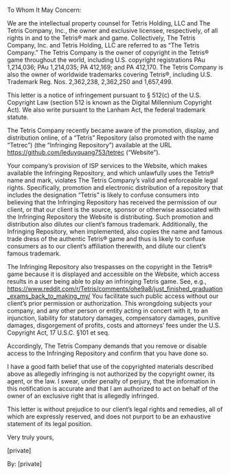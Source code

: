 To Whom It May Concern:



We are the intellectual property counsel for Tetris Holding, LLC and The Tetris Company, Inc., the owner and exclusive licensee, respectively, of all rights in and to the Tetris® mark and game. Collectively, The Tetris Company, Inc. and Tetris Holding, LLC are referred to as “The Tetris Company.” The Tetris Company is the owner of copyright in the Tetris® game throughout the world, including U.S. copyright registrations PAu 1,214,036; PAu 1,214,035; PA 412,169; and PA 412,170. The Tetris Company is also the owner of worldwide trademarks covering Tetris®, including U.S. Trademark Reg. Nos. 2,362,238, 2,362,250 and 1,657,499.



This letter is a notice of infringement pursuant to § 512(c) of the U.S. Copyright Law (section 512 is known as the Digital Millennium Copyright Act). We also write pursuant to the Lanham Act, the federal trademark statute.



The Tetris Company recently became aware of the promotion, display, and distribution online, of a “Tetris” Repository (also promoted with the name “Tetrec”) (the “Infringing Repository”) available at the URL https://github.com/leduyquang753/tetrec (“Website”).



Your company’s provision of ISP services to the Website, which makes available the Infringing Repository, and which unlawfully uses the Tetris® name and mark, violates The Tetris Company’s valid and enforceable legal rights. Specifically, promotion and electronic distribution of a repository that includes the designation “Tetris” is likely to confuse consumers into believing that the Infringing Repository has received the permission of our client, or that our client is the source, sponsor or otherwise associated with the Infringing Repository the Website is distributing. Such promotion and distribution also dilutes our client’s famous trademark. Additionally, the Infringing Repository, when implemented, also copies the name and famous trade dress of the authentic Tetris® game and thus is likely to confuse consumers as to our client’s affiliation therewith, and dilute our client’s famous trademark.

The Infringing Repository also trespasses on the copyright in the Tetris® game because it is displayed and accessible on the Website, which access results in a user being able to play an infringing Tetris game.  See, e.g., https://www.reddit.com/r/Tetris/comments/ohe9a8/just_finished_graduation_exams_back_to_making_my/
You facilitate such public access without our client’s prior permission or authorization. This wrongdoing subjects your company, and any other person or entity acting in concert with it, to an injunction, liability for statutory damages, compensatory damages, punitive damages, disgorgement of profits, costs and attorneys’ fees under the U.S. Copyright Act, 17 U.S.C. §101 et seq. 

Accordingly, The Tetris Company demands that you remove or disable access to the Infringing Repository and confirm that you have done so.

 

I have a good faith belief that use of the copyrighted materials described above as allegedly infringing is not authorized by the copyright owner, its agent, or the law. I swear, under penalty of perjury, that the information in this notification is accurate and that I am authorized to act on behalf of the owner of an exclusive right that is allegedly infringed.

 

This letter is without prejudice to our client’s legal rights and remedies, all of which are expressly reserved, and does not purport to be an exhaustive statement of its legal position.

Very truly yours,

[private]

By: [private]
